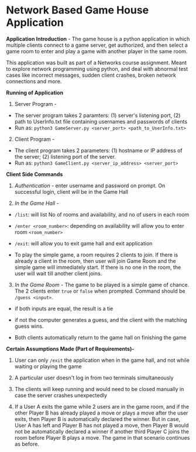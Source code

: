# Network Based Game House Application

**Application Introduction** - The game house is a python application in which multiple clients connect to a game server, get authorized, and then select a game room to enter and play a game with another player in the same room.

  

This application was built as part of a Networks course assignment. Meant to explore network programming using python, and deal with abnormal test cases like incorrect messages, sudden client crashes, broken network connections and more.

  
  

**Running of Application**

  

1. Server Program -
- The server program takes 2 paramters: (1) server's listening port, (2) path to UserInfo.txt file containing usernames and passwords of clients
- Run as: `python3 GameServer.py <server_port> <path_to_UserInfo.txt>`

2. Client Program -
- The client program takes 2 parameters: (1) hostname or IP address of the server; (2) listening port of the server.
- Run as: `python3 GameClient.py <server_ip_address> <server_port>`

  
  

**Client Side Commands**

  

1.  *Authentication* - enter username and password on prompt. On successful login, client will be in the Game Hall

  

2.  *In the Game Hall* -

  

-  `/list`: will list No of rooms and availability, and no of users in each room

  

-  `/enter <room_number>`: depending on availability will allow you to enter room `<room_number>`

  

-  `/exit`: will allow you to exit game hall and exit application

- To play the simple game, a room requires 2 clients to join. If there is already a client in the room, then user will join Game Room and the simple game will immediately start. If there is no one in the room, the user will wait till another client joins.

  

3.  *In the Game Room* - The game to be played is a simple game of chance. The 2 clients enter `true` or `false` when prompted. Command should be `/guess <input>`.

  

- if both inputs are equal, the result is a tie

  

- if not the computer generates a guess, and the client with the matching guess wins.

- Both clients automatically return to the game hall on finishing the game

  

**Certain Assumptions Made (Part of Requirements)-**

  

1. User can only `/exit` the application when in the game hall, and not while waiting or playing the game

  

2. A particular user doesn't log in from two terminals simultaneously

  

3. The clients will keep running and would need to be closed manually in case the server crashes unexpectedly

  

4. If a User A exits the game while 2 users are in the game room, and if the other Player B has already played a move or plays a move after the user exits, then Player B is automatically declared the winner. But in case, User A has left and Player B has not played a move, then Player B would not be automatically declared a winner if another third Player C joins the room before Player B plays a move. The game in that scenario continues as before.